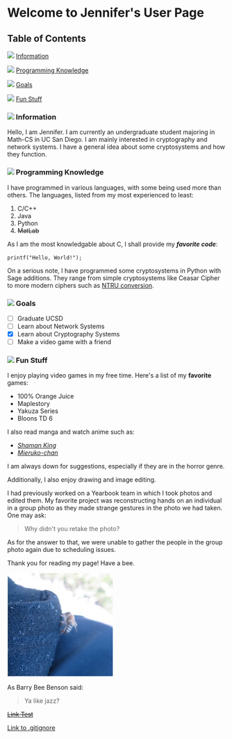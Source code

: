 # Welcome to Jennifer's User Page
## Table of Contents
![](https://i.imgur.com/IApVufx.png) [Information](https://github.com/jlambgit/LabWeek1/new/main#information)

![](https://i.imgur.com/TgakUPf.png) [Programming Knowledge](https://github.com/jlambgit/LabWeek1/new/main#programming-knowledge)

![](https://i.imgur.com/fdtVgSI.png) [Goals](https://github.com/jlambgit/LabWeek1/new/main#goals)

![](https://i.imgur.com/ECh7bc9.png) [Fun Stuff](https://github.com/jlambgit/LabWeek1/new/main#fun-stuff)

### ![](https://i.imgur.com/IApVufx.png) Information
Hello, I am Jennifer. I am currently an undergraduate student majoring in Math-CS in UC San Diego. I am mainly interested in cryptography and network systems. I have a general idea about some cryptosystems and how they function.

### ![](https://i.imgur.com/TgakUPf.png) Programming Knowledge 
I have programmed in various languages, with some being used more than others.
The languages, listed from my most experienced to least:
1. C/C++
2. Java
3. Python
4. ~~MatLab~~
   
As I am the most knowledgable about C, I shall provide my ***favorite code***:
```
printf("Hello, World!");
```

On a serious note, I have programmed some cryptosystems in Python with Sage additions. They range from simple cryptosystems like Ceasar Cipher to more modern ciphers such as [NTRU conversion](https://en.wikipedia.org/wiki/NTRU).

### ![](https://i.imgur.com/fdtVgSI.png) Goals
- [ ] Graduate UCSD
- [ ] Learn about Network Systems
- [x] Learn about Cryptography Systems
- [ ] Make a video game with a friend

### ![](https://i.imgur.com/ECh7bc9.png) Fun Stuff
I enjoy playing video games in my free time.
Here's a list of my **favorite** games:
- 100% Orange Juice
- Maplestory
- Yakuza Series
- Bloons TD 6

I also read manga and watch anime such as:
- [*Shaman King*](https://en.wikipedia.org/wiki/Shaman_King)
- [*Mieruko-chan*](https://en.wikipedia.org/wiki/Mieruko-chan)

I am always down for suggestions, especially if they are in the horror genre.

Additionally, I also enjoy drawing and image editing.

I had previously worked on a Yearbook team in which I took photos and edited them. My favorite project was reconstructing hands on an individual in a group photo as they made strange gestures in the photo we had taken. 
One may ask:
> Why didn't you retake the photo?

As for the answer to that, we were unable to gather the people in the group photo again due to scheduling issues.

Thank you for reading my page! Have a bee.

![](bee.jpeg)

As Barry Bee Benson said:
> Ya like jazz?


~~[Link Test](screenshots/screenshot.md)~~

[Link to .gitignore](/../vs-read-me/.gitignore)